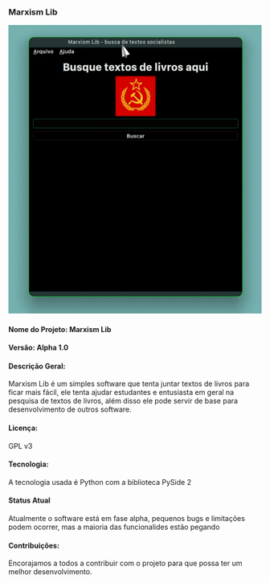 ### Marxism Lib

![Software](software.gif)

#### Nome do Projeto: Marxism Lib

#### Versão: Alpha 1.0

#### Descrição Geral:

Marxism Lib é um simples software que tenta juntar textos de livros para ficar mais fácil, ele tenta ajudar estudantes e entusiasta em geral na pesquisa de textos de livros, além disso ele pode servir de base para desenvolvimento de outros software.

#### Licença:

GPL v3

#### Tecnologia:

A tecnologia usada é Python com a biblioteca PySide 2

#### Status Atual

Atualmente o software está em fase alpha, pequenos bugs e limitações podem ocorrer, mas a maioria das funcionalides estão pegando

#### Contribuições:

Encorajamos a todos a contribuir com o projeto para que possa ter um melhor desenvolvimento.
